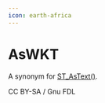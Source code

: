 ```yaml
---
icon: earth-africa
---
```


# AsWKT

A synonym for [ST\_AsText()](st_astext.md).

CC BY-SA / Gnu FDL
